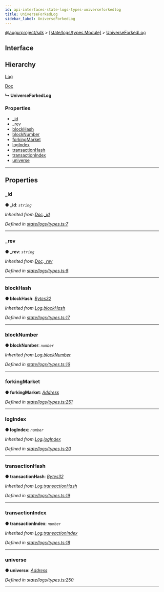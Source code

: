 ```yaml
---
id: api-interfaces-state-logs-types-universeforkedlog
title: UniverseForkedLog
sidebar_label: UniverseForkedLog
---
```


[@augurproject/sdk](api-readme.md) > [[state/logs/types Module]](api-modules-state-logs-types-module.md) > [UniverseForkedLog](api-interfaces-state-logs-types-universeforkedlog.md)

## Interface

## Hierarchy

 [Log](api-interfaces-state-logs-types-log.md)

 [Doc](api-interfaces-state-logs-types-doc.md)

**↳ UniverseForkedLog**

### Properties

* [_id](api-interfaces-state-logs-types-universeforkedlog.md#_id)
* [_rev](api-interfaces-state-logs-types-universeforkedlog.md#_rev)
* [blockHash](api-interfaces-state-logs-types-universeforkedlog.md#blockhash)
* [blockNumber](api-interfaces-state-logs-types-universeforkedlog.md#blocknumber)
* [forkingMarket](api-interfaces-state-logs-types-universeforkedlog.md#forkingmarket)
* [logIndex](api-interfaces-state-logs-types-universeforkedlog.md#logindex)
* [transactionHash](api-interfaces-state-logs-types-universeforkedlog.md#transactionhash)
* [transactionIndex](api-interfaces-state-logs-types-universeforkedlog.md#transactionindex)
* [universe](api-interfaces-state-logs-types-universeforkedlog.md#universe)

---

## Properties

<a id="_id"></a>

###  _id

**● _id**: *`string`*

*Inherited from [Doc](api-interfaces-state-logs-types-doc.md).[_id](api-interfaces-state-logs-types-doc.md#_id)*

*Defined in [state/logs/types.ts:7](https://github.com/AugurProject/augur/blob/06e47ad207/packages/augur-sdk/src/state/logs/types.ts#L7)*

___
<a id="_rev"></a>

###  _rev

**● _rev**: *`string`*

*Inherited from [Doc](api-interfaces-state-logs-types-doc.md).[_rev](api-interfaces-state-logs-types-doc.md#_rev)*

*Defined in [state/logs/types.ts:8](https://github.com/AugurProject/augur/blob/06e47ad207/packages/augur-sdk/src/state/logs/types.ts#L8)*

___
<a id="blockhash"></a>

###  blockHash

**● blockHash**: *[Bytes32](api-modules-state-logs-types-module.md#bytes32)*

*Inherited from [Log](api-interfaces-state-logs-types-log.md).[blockHash](api-interfaces-state-logs-types-log.md#blockhash)*

*Defined in [state/logs/types.ts:17](https://github.com/AugurProject/augur/blob/06e47ad207/packages/augur-sdk/src/state/logs/types.ts#L17)*

___
<a id="blocknumber"></a>

###  blockNumber

**● blockNumber**: *`number`*

*Inherited from [Log](api-interfaces-state-logs-types-log.md).[blockNumber](api-interfaces-state-logs-types-log.md#blocknumber)*

*Defined in [state/logs/types.ts:16](https://github.com/AugurProject/augur/blob/06e47ad207/packages/augur-sdk/src/state/logs/types.ts#L16)*

___
<a id="forkingmarket"></a>

###  forkingMarket

**● forkingMarket**: *[Address](api-modules-state-logs-types-module.md#address)*

*Defined in [state/logs/types.ts:251](https://github.com/AugurProject/augur/blob/06e47ad207/packages/augur-sdk/src/state/logs/types.ts#L251)*

___
<a id="logindex"></a>

###  logIndex

**● logIndex**: *`number`*

*Inherited from [Log](api-interfaces-state-logs-types-log.md).[logIndex](api-interfaces-state-logs-types-log.md#logindex)*

*Defined in [state/logs/types.ts:20](https://github.com/AugurProject/augur/blob/06e47ad207/packages/augur-sdk/src/state/logs/types.ts#L20)*

___
<a id="transactionhash"></a>

###  transactionHash

**● transactionHash**: *[Bytes32](api-modules-state-logs-types-module.md#bytes32)*

*Inherited from [Log](api-interfaces-state-logs-types-log.md).[transactionHash](api-interfaces-state-logs-types-log.md#transactionhash)*

*Defined in [state/logs/types.ts:19](https://github.com/AugurProject/augur/blob/06e47ad207/packages/augur-sdk/src/state/logs/types.ts#L19)*

___
<a id="transactionindex"></a>

###  transactionIndex

**● transactionIndex**: *`number`*

*Inherited from [Log](api-interfaces-state-logs-types-log.md).[transactionIndex](api-interfaces-state-logs-types-log.md#transactionindex)*

*Defined in [state/logs/types.ts:18](https://github.com/AugurProject/augur/blob/06e47ad207/packages/augur-sdk/src/state/logs/types.ts#L18)*

___
<a id="universe"></a>

###  universe

**● universe**: *[Address](api-modules-state-logs-types-module.md#address)*

*Defined in [state/logs/types.ts:250](https://github.com/AugurProject/augur/blob/06e47ad207/packages/augur-sdk/src/state/logs/types.ts#L250)*

___

